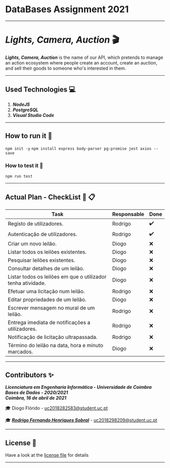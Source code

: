 # DataBases Assignment 2021
___

# *Lights, Camera, Auction* :clapper:

***Lights, Camera, Auction*** is the name of our API, which pretends to manage an action ecosystem where people create an account, create an auction, and sell their goods to someone who's interested in them.

___

## Used Technologies :computer:

1. ***NodeJS***
2. ***PostgreSQL*** 
3. ***Visual Studio Code***

___

## How to run it :running:

`npm init -y`
`npm install express body-parser pg-promise jest axios --save`

### How to test it :vertical_traffic_light:

`npm run test`

___

## Actual Plan - CheckList :brain: :clipboard:

Task | Responsable | Done
-- | -- | --
Registo de utilizadores. | Rodrigo | :heavy_check_mark:
Autenticação de utilizadores. | Rodrigo | :heavy_check_mark:
Criar um novo leilão. | Diogo | :x:
Listar todos os leilões existentes. | Diogo | :x:
Pesquisar leilões existentes. | Diogo | :x:
Consultar detalhes de um leilão. | Diogo | :x:
Listar todos os leilões em que o utilizador tenha atividade. | Diogo | :x:
Efetuar uma licitação num leilão. | Rodrigo | :x:
Editar propriedades de um leilão. | Diogo | :x:
Escrever mensagem no mural de um leilão. | Rodrigo | :x:
Entrega imediata de notificações a utilizadores. | Rodrigo | :x:
Notificação de licitação ultrapassada. | Rodrigo | :x:
Término do leilão na data, hora e minuto marcados. | Diogo | :x:

___

## **Contributors** :sparkles:

<html><i><b> Licenciatura em Engenharia Informática - Universidade de Coimbra<br>
Bases de Dados - 2020/2021 <br>
Coimbra, 16 de abril de 2021
</b></i></html>

:mortar_board: Diogo Flórido - uc2018282583@student.uc.pt	

:mortar_board: ***[Rodrigo Fernando Henriques Sobral](https://github.com/RodrigoSobral2000)*** - uc2018298209@student.uc.pt

___

## License :link:
Have a look at the [license file](LICENSE) for details
___
